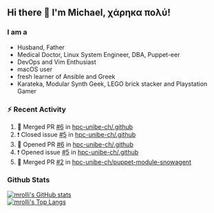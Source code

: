 ## Hi there 👋 I'm Michael, χάρηκα πολύ!

<!--
**mrolli/mrolli** is a ✨ _special_ ✨ repository because its `README.md` (this file) appears on your GitHub profile.

Here are some ideas to get you started:

- 🔭 I’m currently working on ...
- 🌱 I’m currently learning ...
- 👯 I’m looking to collaborate on ...
- 🤔 I’m looking for help with ...
- 💬 Ask me about ...
- 📫 How to reach me: ...
- 😄 Pronouns: ...
- ⚡ Fun fact: ...
-->

### I am a
- Husband, Father
- Medical Doctor, Linux System Engineer, DBA, Puppet-eer
- DevOps and Vim Enthusiast
- macOS user
- fresh learner of Ansible and Greek
- Karateka, Modular Synth Geek, LEGO brick stacker and Playstation Gamer 

### :zap: Recent Activity

<!--START_SECTION:activity-->
1. 🎉 Merged PR [#6](https://github.com/hpc-unibe-ch/.github/pull/6) in [hpc-unibe-ch/.github](https://github.com/hpc-unibe-ch/.github)
2. ❗️ Closed issue [#5](https://github.com/hpc-unibe-ch/.github/issues/5) in [hpc-unibe-ch/.github](https://github.com/hpc-unibe-ch/.github)
3. 💪 Opened PR [#6](https://github.com/hpc-unibe-ch/.github/pull/6) in [hpc-unibe-ch/.github](https://github.com/hpc-unibe-ch/.github)
4. ❗️ Opened issue [#5](https://github.com/hpc-unibe-ch/.github/issues/5) in [hpc-unibe-ch/.github](https://github.com/hpc-unibe-ch/.github)
5. 🎉 Merged PR [#2](https://github.com/hpc-unibe-ch/puppet-module-snowagent/pull/2) in [hpc-unibe-ch/puppet-module-snowagent](https://github.com/hpc-unibe-ch/puppet-module-snowagent)
<!--END_SECTION:activity-->

### Github Stats
[![mrolli's GitHub stats](https://github-readme-stats.vercel.app/api?username=mrolli&count_private=true&show_icons=true&theme=onedark)](https://github.com/anuraghazra/github-readme-stats)  
[![mrolli's Top Langs](https://github-readme-stats.vercel.app/api/top-langs/?username=mrolli&count_private=true&theme=onedark&hide=c%2B%2B,c,html,cmake,makefile&layout=compact)](https://github.com/anuraghazra/github-readme-stats)
